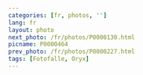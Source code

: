 ```yaml
---
categories: [fr, photos, '']
lang: fr
layout: photo
next_photo: /fr/photos/P0000130.html
picname: P0000464
prev_photo: /fr/photos/P0000227.html
tags: [Fotofalle, Oryx]
---
```

